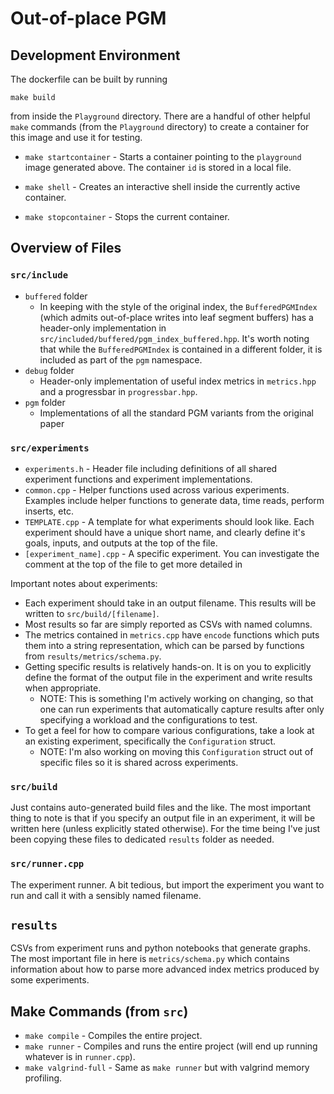 # Out-of-place PGM

## Development Environment

The dockerfile can be built by running

`make build`

from inside the `Playground` directory. There are a handful of other helpful `make` commands (from the `Playground` directory) to create a container for this image and use it for testing.

- `make startcontainer` - Starts a container pointing to the `playground` image generated above. The container `id` is stored in a local file.

- `make shell` - Creates an interactive shell inside the currently active container.

- `make stopcontainer` - Stops the current container.

## Overview of Files

### `src/include`

- `buffered` folder
  - In keeping with the style of the original index, the `BufferedPGMIndex` (which admits out-of-place writes into leaf segment buffers) has a header-only implementation in `src/included/buffered/pgm_index_buffered.hpp`. It's worth noting that while the `BufferedPGMIndex` is contained in a different folder, it is included as part of the `pgm` namespace.
- `debug` folder
  - Header-only implementation of useful index metrics in `metrics.hpp` and a progressbar in `progressbar.hpp`.
- `pgm` folder
  - Implementations of all the standard PGM variants from the original paper

### `src/experiments`

- `experiments.h` - Header file including definitions of all shared experiment functions and experiment implementations.
- `common.cpp` - Helper functions used across various experiments. Examples include helper functions to generate data, time reads, perform inserts, etc.
- `TEMPLATE.cpp` - A template for what experiments should look like. Each experiment should have a unique short name, and clearly define it's goals, inputs, and outputs at the top of the file.
- `[experiment_name].cpp` - A specific experiment. You can investigate the comment at the top of the file to get more detailed in

Important notes about experiments:

- Each experiment should take in an output filename. This results will be written to `src/build/[filename]`.
- Most results so far are simply reported as CSVs with named columns.
- The metrics contained in `metrics.cpp` have `encode` functions which puts them into a string representation, which can be parsed by functions from `results/metrics/schema.py`.
- Getting specific results is relatively hands-on. It is on you to explicitly define the format of the output file in the experiment and write results when appropriate.
  - NOTE: This is something I'm actively working on changing, so that one can run experiments that automatically capture results after only specifying a workload and the configurations to test.
- To get a feel for how to compare various configurations, take a look at an existing experiment, specifically the `Configuration` struct.
  - NOTE: I'm also working on moving this `Configuration` struct out of specific files so it is shared across experiments.

### `src/build`

Just contains auto-generated build files and the like. The most important thing to note is that if you specify an output file in an experiment, it will be written here (unless explicitly stated otherwise). For the time being I've just been copying these files to dedicated `results` folder as needed.

### `src/runner.cpp`

The experiment runner. A bit tedious, but import the experiment you want to run and call it with a sensibly named filename.

## `results`

CSVs from experiment runs and python notebooks that generate graphs. The most important file in here is `metrics/schema.py` which contains information about how to parse more advanced index metrics produced by some experiments.

## Make Commands (from `src`)

- `make compile` - Compiles the entire project.
- `make runner` - Compiles and runs the entire project (will end up running whatever is in `runner.cpp`).
- `make valgrind-full` - Same as `make runner` but with valgrind memory profiling.
